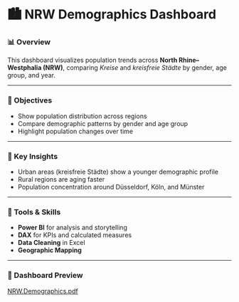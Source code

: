 # 🏙️ NRW Demographics Dashboard

### 📊 Overview
This dashboard visualizes population trends across **North Rhine–Westphalia (NRW)**, comparing *Kreise* and *kreisfreie Städte* by gender, age group, and year.

---

### 🎯 Objectives
- Show population distribution across regions  
- Compare demographic patterns by gender and age group  
- Highlight population changes over time  

---

### 🧠 Key Insights
- Urban areas (kreisfreie Städte) show a younger demographic profile  
- Rural regions are aging faster  
- Population concentration around Düsseldorf, Köln, and Münster  

---

### 🧰 Tools & Skills
- **Power BI** for analysis and storytelling  
- **DAX** for KPIs and calculated measures  
- **Data Cleaning** in Excel  
- **Geographic Mapping**  

---

### 📸 Dashboard Preview
[NRW.Demographics.pdf](https://github.com/user-attachments/files/22935754/NRW.Demographics.pdf)



